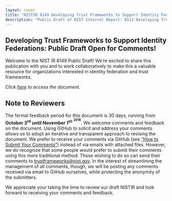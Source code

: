 ```yaml
---
layout: cover
title: "NISTIR 8149 Developing Trust Frameworks to Support Identity Federations"
description: "Public Draft of NIST Internal Report: 8112 Developing Trust Frameworks to Support Identity Federations"
---
```

<section class="home home-title" markdown="1">

# Developing Trust Frameworks to Support Identity Federations: Public Draft Open for Comments!

</section>


Welcome to the NIST IR 8149 Public Draft! We’re excited to share this publication with you and to work collaboratively to make this a valuable resource for organizations interested in identity federation and trust frameworks.

*Click [here](nistir8149.html) to access the document.*  

## Note to Reviewers

The formal feedback period for this document is 30 days, running from **October 3<sup>rd</sup> until November 1<sup>st<sup>, 2016**.  We welcome comments and feedback on the document. Using GitHub to solicit and address your comments allows us to adopt an iterative and transparent approach to revising the document. We prefer to receive your comments via GitHub (see [“How to Submit Your Comments”](comment_help.html)) instead of via emails with attached files. However, we do recognize that some people would prefer to submit their comments using this more traditional method. Those wishing to do so can send their comments to trustframeworks@nist.gov. In the interest of streamlining the management of all comments, though, we will be posting any comments received via email to GitHub ourselves, while protecting the anonymity of the submitters.

We appreciate your taking the time to review our draft NISTIR and look forward to receiving your comments and feedback.
